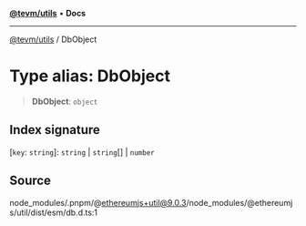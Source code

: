 [**@tevm/utils**](../README.md) • **Docs**

***

[@tevm/utils](../globals.md) / DbObject

# Type alias: DbObject

> **DbObject**: `object`

## Index signature

 \[`key`: `string`\]: `string` \| `string`[] \| `number`

## Source

node\_modules/.pnpm/@ethereumjs+util@9.0.3/node\_modules/@ethereumjs/util/dist/esm/db.d.ts:1

